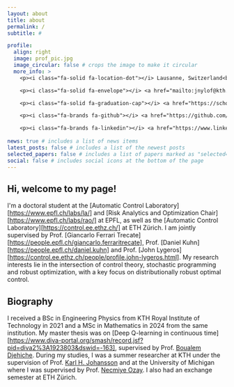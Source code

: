 ```yaml
---
layout: about
title: about
permalink: /
subtitle: #

profile:
  align: right
  image: prof_pic.jpg
  image_circular: false # crops the image to make it circular
  more_info: >
    <p><i class="fa-solid fa-location-dot"></i> Lausanne, Switzerland<br></p>

    <p><i class="fa-solid fa-envelope"></i> <a href="mailto:jnylof@kth.se">jnylof@kth.se</a><br></p>

    <p><i class="fa-solid fa-graduation-cap"></i> <a href="https://scholar.google.com/citations?user=jVDb3CAAAAAJ&hl=en">Google Scholar</a><br></p>

    <p><i class="fa-brands fa-github"></i> <a href="https://github.com/jnyloef">Github</a><br></p>

    <p><i class="fa-brands fa-linkedin"></i> <a href="https://www.linkedin.com/in/jakob-nyl%C3%B6f-10571b183/">LinkedIn</a></p>
    
news: true # includes a list of news items
latest_posts: false # includes a list of the newest posts
selected_papers: false # includes a list of papers marked as "selected={true}"
social: false # includes social icons at the bottom of the page
---
```


## Hi, welcome to my page! ##

I'm a doctoral student at the [Automatic Control Laboratory][https://www.epfl.ch/labs/la/] and [Risk Analytics and Optimization Chair][https://www.epfl.ch/labs/rao/] at EPFL, as well as the [Automatic Control Laboratory][https://control.ee.ethz.ch/] at ETH Zürich. I am jointly supervised by Prof. [Giancarlo Ferrari Trecate][https://people.epfl.ch/giancarlo.ferraritrecate], Prof. [Daniel Kuhn][https://people.epfl.ch/daniel.kuhn] and Prof. [John Lygeros][https://control.ee.ethz.ch/people/profile.john-lygeros.html]. My research interests lie in the intersection of control theory, stochastic programming and robust optimization, with a key focus on distributionally robust optimal control.

## Biography ##

I received a BSc in Engineering Physics from KTH Royal Institute of Technology in 2021 and a MSc in Mathematics in 2024 from the same institution. My master thesis was on [Deep Q-learning in continuous time][https://www.diva-portal.org/smash/record.jsf?pid=diva2%3A1923803&dswid=-163], supervised by Prof. [Boualem Djehiche][boualem]. During my studies, I was a summer researcher at KTH under the supervision of Prof. [Karl H. Johansson][kalle] and at the University of Michigan where I was supervised by Prof. [Necmiye Ozay][necmiye]. I also had an exchange semester at ETH Zürich.

[boualem]: https://people.kth.se/~boualem/
[kalle]: https://people.kth.se/~kallej/
[necmiye]: https://web.eecs.umich.edu/~necmiye/
[publications]: /publications/
